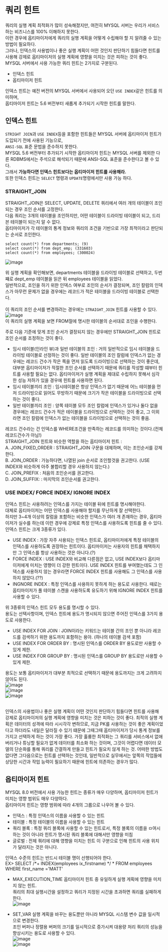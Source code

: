 # 쿼리 힌트
쿼리의 실행 계획 최적화가 많이 성숙해졌지만, 여전히 MYSQL 서버는 우리가 서비스하는 비즈니스를 100% 이해하지 못한다.  
이런 경우에 옵티마이저에게 쿼리의 실행 계획을 어떻게 수립해야 할 지 알려줄 수 있는 방법이 필요하다.  
그러나, 인덱스의 사용법이나 좋은 실행 계획이 어떤 것인지 판단하기 힘들다면 힌트를 사용해 강제로 옵티마이저의 실행 계획에 영향을 미치는 것은 피하는 것이 좋다.  
MYSQL 서버에서 사용 가능한 쿼리 힌트는 2가지로 구분된다.  
* 인덱스 힌트
* 옵티마이저 힌트

인덱스 힌트는 예전 버전의 MYSQL 서버에서 사용되어 오던 `USE INDEX`같은 힌트를 의미하며,  
옵티마이저 힌트는 5.6 버전부터 새롭게 추가되기 시작한 힌트를 말한다.  

## 인덱스 힌트
`STRIGHT JOIN`과 `USE INDEX`등을 포함한 힌트들은 MYSQL 서버에 옵티마이저 힌트가 도입되기 전에 사용된 기능으로,  
`ANSI-SQL` 표준 문법을 준수하지 못한다.  
MYSQL 5.6 버전부터 추가되기 시작한 옵티마이저 힌트는 MYSQL 서버를 제외한 다른 RDBMS에서는 주석으로 해석되기 때문에 ANSI-SQL 표준을 준수한다고 볼 수 있다.  
그래서 <b>가능하다면 인덱스 힌트보다는 옵티마이저 힌트를 사용해라.</b>  
또한 인덱스 힌트는 `SELECT` 명령과 `UPDATE`명령에서만 사용 가능 하다.  

### STRAIGHT_JOIN
STRAIGHT_JOIN은 SELECT, UPDATE, DELETE 쿼리에서 여러 개의 테이블이 조인되는 경우 조인 순서를 고정한다.  
다음 쿼리는 3개의 테이블을 조인하지만, 어떤 테이블이 드라이빙 테이블이 되고, 드리븐 테이블이 되는지 알 수 없다.  
옵티마이저가 각 테이블의 통계 정보와 쿼리의 조건을 기반으로 가장 최적이라고 판단되는 순서로 조인한다.  
``` 
select count(*) from departments; (9)
select count(*) from dept_emp; (331603)
select count(*) from employees; (300024)
```  
![image](https://github.com/RealMySQL-Study/REAL_MYSQL_STUDY/assets/67637716/d269ca04-8058-4bca-ba93-adc977d73d68)  

위 실행 계획을 확인해보면, departments 테이블을 드라이빙 테이블로 선택하고, 두번쨰로 dept_emp 테이블을 읽은 뒤 employees 테이블을 읽었다.  
일반적으로, 조인을 하기 위한 인덱스 여부로 조인의 순서가 결정되며, 조인 칼럼의 인덱스가 아무런 문제가 없을 경우에는 레코드가 적은 테이블을 드라이빙 테이블로 선택한다.  
<br>
이 쿼리의 조인 순서를 변경하려는 경우에는 `STRAIGHT_JOIN` 힌트를 사용할 수 있다.  
![image](https://github.com/RealMySQL-Study/REAL_MYSQL_STUDY/assets/67637716/3d09a183-24f9-4aec-89a9-d56180a1942a)  
이 쿼리의 실행 계획을 보면 FROM절에 명시한 테이블의 순서대로 조인을 수행한다.  

주로 다음 기준에 맞게 조인 순서가 결정되지 않는 경우에만 STRAIGHT_JOIN 힌트로 조인 순서를 조정하는 것이 좋다.  
* 임시 테이블(인라인 뷰)과 일반 테이블의 조인 : 거의 일반적으로 임시 테이블을 드라이빙 테이블로 선정하는 것이 좋다. 일반 테이블의 조인 칼럼에 인덱스가 없는 경우에는 레코드 건수가 작은 쪽을 먼저 읽도록 드라이빙으로 선택하는 것이 좋은데, 대부분 옵티마이저가 적절한 조인 순서를 선택하기 때문에 쿼리를 작성할 떄부터 힌트를 사용할 필요는 없다. 옵티마이저가 실행 계획을 제대로 수립하지 못해서 심각한 성능 저하가 있을 경우에 힌트를 사용하면 된다.
* 임시 테이블끼리 조인 : 임시테이블은 항상 인덱스가 없기 때문에 어느 테이블을 먼저 드라이빙으로 읽어도 무방하기 때문에 크기가 작은 테이블을 드라이빙으로 선택하는 것이 좋다.
* 일반 테이블끼리 조인 : 양쪽 테이블 모두 조인 칼럼에 인덱스가 있거나 둘다 없을 경우에는 레코드 건수가 적은 테이블을 드라이빙으로 선택하는 것이 좋고, 그 이외라면 조인 칼럼에 인덱스가 없는 테이블을 드라이빙으로 선택하는 것이 좋음.

레코드 건수라는 건 인덱스를 WHERE조건을 만족하는 레코드를 의미하는 것이다.(전체 레코드건수가 아님!)  
STRAIGHT_JOIN 힌트와 비슷한 역할을 하는 옵티마이저 힌트  :  
 A. JOIN_FIXED_ORDER : STRAIGHT_JOIN 구문을 대체하며, 이는 조인순서를 강제한다.  
 B. JOIN_ORDER : 가능하다면, 나열된 join 순서로 조인할것을 권고한다. (USE INDEX와 비슷하게 아주 불합리할 경우 사용하지 않는다.)  
 C. JOIN_PREFIX : 처음의 조인순서를 권고한다.  
 D. JOIN_SUFFIX: : 마지막의 조인순서를 권고한다.  

### USE INDEX/ FORCE INDEX/ IGNORE INDEX
인덱스 힌트는 사용하려는 인덱스를 가지는 테이블 뒤에 힌트를 명시해야한다.  
대체로 옵티마이저는 어떤 인덱스를 사용해야 할지를 무난하게 잘 선택한다.  
하지만 3~4개 이상의 칼럼을 포함하는 비슷한 인덱스가 여러 개 존재하는 경우, 옵티마이저가 실수를 하는데 이런 경우에 강제로 특정 인덱스를 사용하도록 힌트를 줄 수 있다.  
인덱스 힌트는 크게 3종류가 있다.  
* USE INDEX : 가장 자주 사용되는 인덱스 힌트로, 옵티마이저에게 특정 테이블의 인덱스를 사용하도록 권장하는 힌트이다. 옵티마이저는 사용자의 힌트를 채택하지만 그 인덱스를 항상 사용하는 것은 아니다.(?)
* FORCE INDEX : USE INDEX와 비교해 다른점은 없고, USE INDEX보다 옵티마이저에게 미치는 영향이 더 강한 힌트이다. USE INDEX 힌트를 부여했는데도 그 인덱스를 사용하지 않는 경우라면 FORCE INDEX 힌트를 사용해도 그 인덱스를 사용하지 않았다.(??)
* INGNORE INDEX : 특정 인덱스를 사용하지 못하게 하는 용도로 사용한다. 때로는 옵티마이저가 풀 테이블 스캔을 사용하도록 유도하기 위해 IGNORE INDEX 힌트를 사용할 수 있다.

위 3종류의 인덱스 힌트 모두 용도를 명시할 수 있다.  
용도는 선택사항이며, 인덱스 힌트에 용도가 명시되지 않으면 주어진 인덱스를 3가지 용도로 사용한다.  
* USE INDEX FOR JOIN : JOIN이라는 키워드는 테이블 간의 조인 뿐 아니라 레코드를 검색하기 위한 용도까지 포함하는 용아. (하나의 테이블 검색 포함)
* USE INDEX FOR ORDER BY : 명시된 인덱스를 ORDER BY 용도로만 사용할 수 있게 제한.
* USE INDEX FOR GROUP BY : 명시된 인덱스를 GROUP BY 용도로만 사용할 수 있게 제한.

용도는 보통 옵티마이저가 대부분 최적으로 선택하기 때문에 용도까지는 크게 고려하지 않아도 된다.  
![image](https://github.com/RealMySQL-Study/REAL_MYSQL_STUDY/assets/67637716/dcec9382-4611-44c9-a9b3-df53779f20fb)  
![image](https://github.com/RealMySQL-Study/REAL_MYSQL_STUDY/assets/67637716/95f89faa-a2e8-46fa-8df8-500d8f4b5fda)  
![image](https://github.com/RealMySQL-Study/REAL_MYSQL_STUDY/assets/67637716/28bbbd7d-4a0c-4da9-bbf5-09a69b8b07aa)  

<br>  
인덱스의 사용법이나 좋은 실행 계획이 어떤 것인지 판단하기 힘들다면 힌트를 사용해 강제로 옵티마이저의 실행 계획에 영향을 미치는 것은 피하는 것이 좋다.  
최적의 실행 계획은 데이터의 성격에 따라 시시각각 변하므로,  
지금 PK를 사용하는 것이 좋은 계획이었다고 하더라도 내일은 달라질 수 있기 떄문에  
그때그때 옵티마이저가 당시 통계 정보를 가지고 선택하게 하는 것이 가장 좋다.  
가장 훌륭한 최적화는 그 쿼리를 서비스에서 없애 버리거나 튜닝할 필요가 없게 데이터를 최소화 하는 것이며,  
그것이 어렵다면 데이터 모델의 단순화를 통해 쿼리를 간결하게 만들고 힌트가 필요치 않게 하는 것.  
어떠한 방법도 없다면 그다음으로는 힌트를 선택하는 것인데, 일반적으로 실무에서는 앞쪽의 작업들에 상당한 시간과 작업 능력이 필요하기 때문에 힌트에 의존하는 경우가 많다.  


## 옵티마이저 힌트
MYSQL 8.0 버전에서 사용 가능한 힌트는 종류가 매우 다양하며, 옵티마이저 힌트가 미치는 영향 범위도 매우 다양하다.  
옵티마이저 힌트는 영향 범위에 따라 4개의 그룹으로 나우어 볼 수 있다.  
* 인덱스 : 특정 인덱스의 이름을 사용할 수 있는 힌트
* 테이블 : 특정 테이블의 이름을 사용할 수 있는 힌트
* 쿼리 블록 : 특정 쿼리 블록에 사용할 수 있는 힌트로서, 특정 블록의 이름을 ㅁ여시하는 것이 아니라 힌트가 명시된 쿼리 블록에 대해서만 영향을 미침
* 글로벌 : 전체 쿼리에 대해 영향을 미치는 힌트
이 구분으로 인해 힌트의 사용 위치가 달라지는 것은 아니다.  

인덱스 수준의 힌트는 반드시 테이블 명이 선행되어야 한다.  
EX> SELECT /*+ INDEX(employees ix_firstname) */ * FROM employees WHERE first_name ='MATT'  

* MAX_EXECUTION_TIME
옵티마이저 힌트 중 유일하게 실행 게획에 영향을 미치지 않는 힌트.  
쿼리의 최대 실행시간을 설정하고 쿼리가 지정된 시간을 초과하면 쿼리를 실패하게 한다.  
![image](https://github.com/RealMySQL-Study/REAL_MYSQL_STUDY/assets/67637716/2fa0eb22-f749-446a-b2d0-dfec82bacda9)  

* SET_VAR
실행 계획을 바꾸는 용도뿐만 아니라 MYSQL 시스템 변수 값을 일시적으로 변경한다.  
조인 버퍼나 정렬용 버퍼의 크기를 일시적으로 증가시켜 대용량 처리 쿼리의 성능을 향상시키는 용도로 사용할 수 있다.  
![image](https://github.com/RealMySQL-Study/REAL_MYSQL_STUDY/assets/67637716/4ce8f6fb-13d4-4eea-b66f-921402f7241a)  
![image](https://github.com/RealMySQL-Study/REAL_MYSQL_STUDY/assets/67637716/a25f7150-7b32-40bd-8e7e-77d985be1860)













